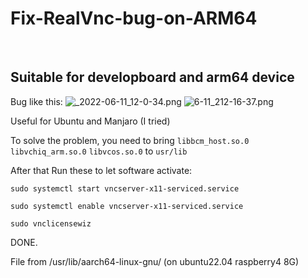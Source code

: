 # Fix-RealVnc-bug-on-ARM64
<br>

## Suitable for developboard and arm64 device

Bug like this:
![_2022-06-11_12-0-34.png](https://pic.iqy.ink/i/2022/06/11/62a4a4bf4302c.png)
![6-11_212-16-37.png](https://pic.iqy.ink/i/2022/06/11/62a4a4bf70b43.png)

Useful for Ubuntu and Manjaro (I tried)

To solve the problem, you need to bring <code>libbcm_host.so.0</code> <code>libvchiq_arm.so.0</code> <code>libvcos.so.0</code> to <code>usr/lib</code>

After that Run these to let software activate:

```
sudo systemctl start vncserver-x11-serviced.service

sudo systemctl enable vncserver-x11-serviced.service

sudo vnclicensewiz
```

DONE.

File from /usr/lib/aarch64-linux-gnu/ (on ubuntu22.04 raspberry4 8G) 
